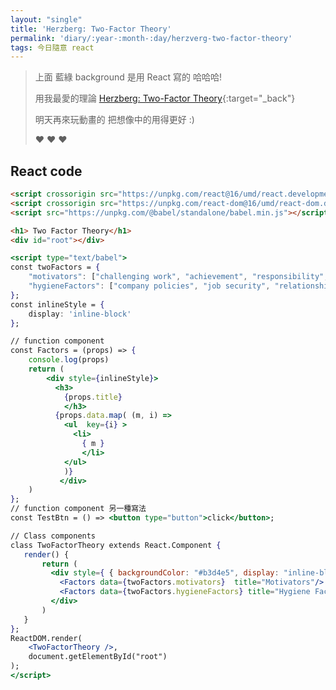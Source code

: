 ```yaml
---
layout: "single"
title: 'Herzberg: Two-Factor Theory'
permalink: 'diary/:year-:month-:day/herzverg-two-factor-theory'
tags: 今日隨意 react 
---
```



<script crossorigin src="https://unpkg.com/react@16/umd/react.development.js"></script>
<script crossorigin src="https://unpkg.com/react-dom@16/umd/react-dom.development.js"></script>
<script src="https://unpkg.com/@babel/standalone/babel.min.js"></script>

<div id="root"></div>


<script type="text/babel">
const twoFactors = {
    "motivators": ["challenging work", "achievement", "responsibility", "growth", "recognition", "advancement"],
    "hygieneFactors": ["company policies", "job security", "relationships", "salary", "work conditions", "supervision"]
};
const inlineStyle = {
    display: 'inline-block'
};
const Factors = (props) => {
    console.log(props)
    return (
        <div style={inlineStyle}>
          <h3>
            {props.title}
            </h3>
          {props.data.map( (m, i) =>
            <ul  key={i} >
              <li>
                { m }
                </li>    
            </ul>
            )}
           </div> 
    )
};
const TestBtn = () => <button type="button">click</button>;
class TwoFactorTheory extends React.Component {
   render() {
       return (
         <div style={ { backgroundColor: "#b3d4e5", display: "inline-block" } }>
           <Factors data={twoFactors.motivators}  title="Motivators"/>
           <Factors data={twoFactors.hygieneFactors} title="Hygiene Factors"/>
         </div>
       )
   }
};
ReactDOM.render(
    <TwoFactorTheory />,
    document.getElementById("root")
);
</script>

> 上面 藍綠 background 是用 React 寫的 哈哈哈!
>
> 用我最愛的理論 [Herzberg: Two-Factor Theory](https://en.wikipedia.org/wiki/Two-factor_theory){:target="_back"}
>
> 明天再來玩動畫的 把想像中的用得更好 :)
>
> :heart: :heart: :heart:

## React code 

~~~html
<script crossorigin src="https://unpkg.com/react@16/umd/react.development.js"></script>
<script crossorigin src="https://unpkg.com/react-dom@16/umd/react-dom.development.js"></script>
<script src="https://unpkg.com/@babel/standalone/babel.min.js"></script>

<h1> Two Factor Theory</h1>
<div id="root"></div>
~~~

~~~jsx
<script type="text/babel">
const twoFactors = {
    "motivators": ["challenging work", "achievement", "responsibility", "growth", "recognition", "advancement"],
    "hygieneFactors": ["company policies", "job security", "relationships", "salary", "work conditions", "supervision"]
};
const inlineStyle = {
    display: 'inline-block'
};

// function component
const Factors = (props) => {
    console.log(props)
    return (
        <div style={inlineStyle}>
          <h3>
            {props.title}
            </h3>
          {props.data.map( (m, i) =>
            <ul  key={i} >
              <li>
                { m }
                </li>    
            </ul>
            )}
           </div> 
    )
};
// function component 另一種寫法
const TestBtn = () => <button type="button">click</button>;

// Class components
class TwoFactorTheory extends React.Component {
   render() {
       return (
         <div style={ { backgroundColor: "#b3d4e5", display: "inline-block" } }>
           <Factors data={twoFactors.motivators}  title="Motivators"/>
           <Factors data={twoFactors.hygieneFactors} title="Hygiene Factors"/>
         </div>
       )
   }
};
ReactDOM.render(
    <TwoFactorTheory />,
    document.getElementById("root")
);
</script>
~~~